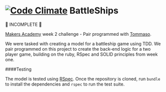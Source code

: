 [![Code Climate](https://codeclimate.com/github/kevinlanzon/battleships/badges/gpa.svg)](https://codeclimate.com/github/kevinlanzon/battleships)
BattleShips
=======
🚧 INCOMPLETE 🚧

[Makers Academy](http://www.makersacademy.com/) week 2 challenge - Pair programmed with [Tommaso](https://github.com/tommasobratto).

We were tasked with creating a model for a battleship game using TDD. We pair programmed on this project to create the back-end logic for a two player game, building on the ruby, RSpec and SOLID principles from week one.

####Testing

The model is tested using [RSpec](https://github.com/rspec/rspec). Once the
repository is cloned, run `bundle` to install the dependencies and `rspec` to
run the test suite.
